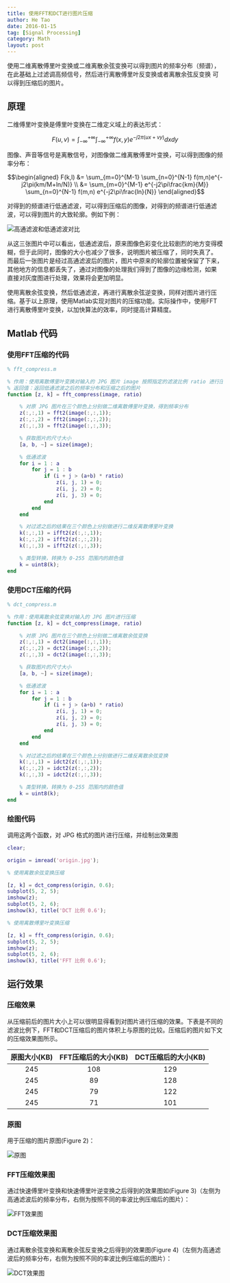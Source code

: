 ```yaml
---
title: 使用FFT和DCT进行图片压缩
author: He Tao
date: 2016-01-15
tag: [Signal Processing]
category: Math
layout: post
---
```


使用二维离散傅里叶变换或二维离散余弦变换可以得到图片的频率分布（频谱），在此基础上过滤调高频信号，然后进行离散傅里叶反变换或者离散余弦反变换
可以得到压缩后的图片。

<!--more-->

原理
----

二维傅里叶变换是傅里叶变换在二维定义域上的表达形式：

$$F(u,v) = \int_{-\infty}^{+\infty} \int_{-\infty}^{+\infty} f(x,y)e^{-j2\pi(ux+vy)} dx dy$$

图像、声音等信号是离散信号，对图像做二维离散傅里叶变换，可以得到图像的频率分布：

$$\begin{aligned}
F(k,l) &= \sum_{m=0}^{M-1} \sum_{n=0}^{N-1} f(m,n)e^{-j2\pi(km/M+ln/N)} \\
       &= \sum_{m=0}^{M-1} e^{-j2\pi\frac{km}{M}} \sum_{n=0}^{N-1} f(m,n) e^{-j2\pi\frac{ln}{N}}
\end{aligned}$$

对得到的频谱进行低通滤波，可以得到压缩后的图像，对得到的频谱进行低通滤波，可以得到图片的大致轮廓。例如下例：

![高通滤波和低通滤波对比][1]

从这三张图片中可以看出，低通滤波后，原来图像色彩变化比较剧烈的地方变得模糊，但于此同时，图像的大小也减少了很多，说明图片被压缩了，同时失真了。
而最后一张图片是经过高通滤波后的图片，图片中原来的轮廓位置被保留了下来，其他地方的信息都丢失了，通过对图像的处理我们得到了图像的边缘检测，如果
直接对灰度图进行处理，效果将会更加明显。

使用离散余弦变换，然后低通滤波，再进行离散余弦逆变换，同样对图片进行压缩。基于以上原理，使用Matlab实现对图片的压缩功能。实际操作中，使用FFT
进行离散傅里叶变换，以加快算法的效率，同时提高计算精度。

Matlab 代码
----------

### 使用FFT压缩的代码

~~~matlab
% fft_compress.m

% 作用：使用离散傅里叶变换对输入的 JPG 图片 image 按照指定的滤波比例 ratio 进行压缩
% 返回值：返回低通滤波之后的频率分布和压缩之后的图片
function [z, k] = fft_compress(image, ratio)

    % 对原 JPG 图片在三个颜色上分别做二维离散傅里叶变换，得到频率分布
    z(:,:,1) = fft2(image(:,:,1));
    z(:,:,2) = fft2(image(:,:,2));
    z(:,:,3) = fft2(image(:,:,3));

    % 获取图片的尺寸大小
    [a, b, ~] = size(image);

    % 低通滤波
    for i = 1 : a
        for j = 1 : b
            if (i + j > (a+b) * ratio)
                z(i, j, 1) = 0;
                z(i, j, 2) = 0;
                z(i, j, 3) = 0;
            end
        end
    end

    % 对过滤之后的结果在三个颜色上分别做进行二维反离散傅里叶变换
    k(:,:,1) = ifft2(z(:,:,1));
    k(:,:,2) = ifft2(z(:,:,2));
    k(:,:,3) = ifft2(z(:,:,3));

    % 类型转换，转换为 0-255 范围内的颜色值
    k = uint8(k);
end
~~~

### 使用DCT压缩的代码

~~~matlab
% dct_compress.m

% 作用：使用离散余弦变换对输入的 JPG 图片进行压缩
function [z, k] = dct_compress(image, ratio)

    % 对原 JPG 图片在三个颜色上分别做二维离散余弦变换
    z(:,:,1) = dct2(image(:,:,1));
    z(:,:,2) = dct2(image(:,:,2));
    z(:,:,3) = dct2(image(:,:,3));

    % 获取图片的尺寸大小
    [a, b, ~] = size(image);

    % 低通滤波
    for i = 1 : a
        for j = 1 : b
            if (i + j > (a+b) * ratio)
                z(i, j, 1) = 0;
                z(i, j, 2) = 0;
                z(i, j, 3) = 0;
            end
        end
    end

    % 对过滤之后的结果在三个颜色上分别做进行二维反离散余弦变换
    k(:,:,1) = idct2(z(:,:,1));
    k(:,:,2) = idct2(z(:,:,2));
    k(:,:,3) = idct2(z(:,:,3));

    % 类型转换，转换为 0-255 范围内的颜色值
    k = uint8(k);
end
~~~

### 绘图代码

调用这两个函数，对 JPG 格式的图片进行压缩，并绘制出效果图

~~~matlab
clear;

origin = imread('origin.jpg');

% 使用离散余弦变换压缩

[z, k] = dct_compress(origin, 0.6);
subplot(5, 2, 5);
imshow(z);
subplot(5, 2, 6);
imshow(k), title('DCT 比例 0.6');

% 使用离散傅里叶变换压缩

[z, k] = fft_compress(origin, 0.6);
subplot(5, 2, 5);
imshow(z);
subplot(5, 2, 6);
imshow(k), title('FFT 比例 0.6');
~~~

运行效果
------

### 压缩效果

从压缩前后的图片大小上可以很明显得看到对图片进行压缩的效果。下表是不同的滤波比例下，FFT和DCT压缩后的图片体积上与原图的比较。压缩后的图片如下文
的压缩效果图所示。

| 原图大小(KB)      | FFT压缩后的大小(KB)    | DCT压缩后的大小(KB) |
|:----------------:|:-------------------:|:-----------------:|
| 245              | 108                 | 129               |
| 245              | 89                  | 128               |
| 245              | 79                  | 122               |
| 245              | 71                  | 101               |

### 原图

用于压缩的图片原图(Figure 2)：

![原图][2]

### FFT压缩效果图

通过快速傅里叶变换和快速傅里叶逆变换之后得到的效果图如(Figure 3)（左侧为高通滤波后的频率分布，右侧为按照不同的率波比例压缩后的图片）：

![FFT效果图][3]

### DCT压缩效果图

通过离散余弦变换和离散余弦反变换之后得到的效果图(Figure 4)（左侧为高通滤波后的频率分布，右侧为按照不同的率波比例压缩后的图片）：

![DCT效果图][4]

<!--links-->

[1]: {{site.url}}/resource/image_compress/fft_edge.jpg
[2]: {{site.url}}/resource/image_compress/origin.jpg
[3]: {{site.url}}/resource/image_compress/fft_result.jpg
[4]: {{site.url}}/resource/image_compress/dct_result.jpg

